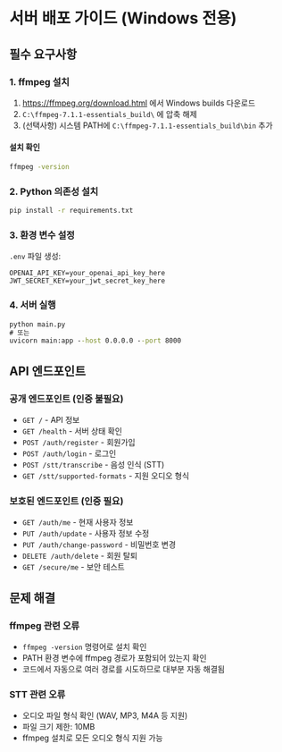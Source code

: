 # 서버 배포 가이드 (Windows 전용)

## 필수 요구사항

### 1. ffmpeg 설치

1. https://ffmpeg.org/download.html 에서 Windows builds 다운로드
2. `C:\ffmpeg-7.1.1-essentials_build\` 에 압축 해제
3. (선택사항) 시스템 PATH에 `C:\ffmpeg-7.1.1-essentials_build\bin` 추가

#### 설치 확인
```cmd
ffmpeg -version
```

### 2. Python 의존성 설치
```cmd
pip install -r requirements.txt
```

### 3. 환경 변수 설정
`.env` 파일 생성:
```
OPENAI_API_KEY=your_openai_api_key_here
JWT_SECRET_KEY=your_jwt_secret_key_here
```

### 4. 서버 실행
```cmd
python main.py
# 또는
uvicorn main:app --host 0.0.0.0 --port 8000
```

## API 엔드포인트

### 공개 엔드포인트 (인증 불필요)
- `GET /` - API 정보
- `GET /health` - 서버 상태 확인
- `POST /auth/register` - 회원가입
- `POST /auth/login` - 로그인
- `POST /stt/transcribe` - 음성 인식 (STT)
- `GET /stt/supported-formats` - 지원 오디오 형식

### 보호된 엔드포인트 (인증 필요)
- `GET /auth/me` - 현재 사용자 정보
- `PUT /auth/update` - 사용자 정보 수정
- `PUT /auth/change-password` - 비밀번호 변경
- `DELETE /auth/delete` - 회원 탈퇴
- `GET /secure/me` - 보안 테스트

## 문제 해결

### ffmpeg 관련 오류
- `ffmpeg -version` 명령어로 설치 확인
- PATH 환경 변수에 ffmpeg 경로가 포함되어 있는지 확인
- 코드에서 자동으로 여러 경로를 시도하므로 대부분 자동 해결됨

### STT 관련 오류
- 오디오 파일 형식 확인 (WAV, MP3, M4A 등 지원)
- 파일 크기 제한: 10MB
- ffmpeg 설치로 모든 오디오 형식 지원 가능
